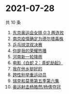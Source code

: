 # 2021-07-28

共 10 条

<!-- BEGIN -->
<!-- 最后更新时间 Wed Jul 28 2021 03:10:20 GMT+0800 (China Standard Time) -->

1. [东京奥运会女排 0:3 两连败](https://www.zhihu.com/search?q=女排)
1. [南京疫情确定为德尔塔毒株](https://www.zhihu.com/search?q=江苏疫情)
1. [乒乓球混双决赛](https://www.zhihu.com/search?q=乒乓球)
1. [你是我的荣耀热播](https://www.zhihu.com/search?q=你是我的荣耀)
1. [河南新一轮降雨](https://www.zhihu.com/search?q=河南暴雨)
1. [电影《白蛇 2：青蛇劫起》](https://www.zhihu.com/search?q=青蛇)
1. [我在他乡挺好的](https://www.zhihu.com/search?q=我在他乡挺好)
1. [跨性别举重运动员](https://www.zhihu.com/search?q=跨性别运动员)
1. [瑞克和莫蒂第五季第六集](https://www.zhihu.com/search?q=瑞克和莫蒂)
1. [奥运射击杨皓然/杨倩夺冠](https://www.zhihu.com/search?q=混合团体10米气步枪)

<!-- END -->
